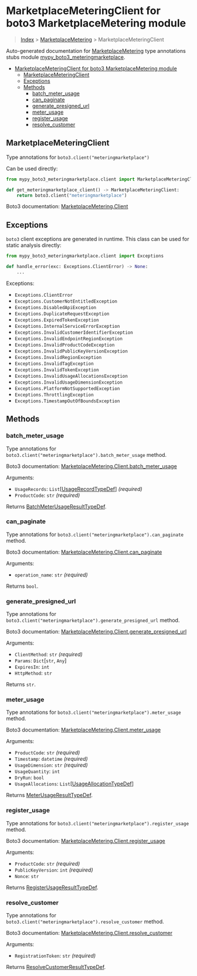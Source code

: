 # MarketplaceMeteringClient for boto3 MarketplaceMetering module

> [Index](..) > [MarketplaceMetering](.) > MarketplaceMeteringClient

Auto-generated documentation for
[MarketplaceMetering](https://boto3.amazonaws.com/v1/documentation/api/1.17.75/reference/services/meteringmarketplace.html#MarketplaceMetering)
type annotations stubs module
[mypy_boto3_meteringmarketplace](https://pypi.org/project/mypy-boto3-meteringmarketplace/).

- [MarketplaceMeteringClient for boto3 MarketplaceMetering module](#marketplacemeteringclient-for-boto3-marketplacemetering-module)
  - [MarketplaceMeteringClient](#marketplacemeteringclient)
  - [Exceptions](#exceptions)
  - [Methods](#methods)
    - [batch_meter_usage](#batch_meter_usage)
    - [can_paginate](#can_paginate)
    - [generate_presigned_url](#generate_presigned_url)
    - [meter_usage](#meter_usage)
    - [register_usage](#register_usage)
    - [resolve_customer](#resolve_customer)

## MarketplaceMeteringClient

Type annotations for `boto3.client("meteringmarketplace")`

Can be used directly:

```python
from mypy_boto3_meteringmarketplace.client import MarketplaceMeteringClient

def get_meteringmarketplace_client() -> MarketplaceMeteringClient:
    return boto3.client("meteringmarketplace")
```

Boto3 documentation:
[MarketplaceMetering.Client](https://boto3.amazonaws.com/v1/documentation/api/1.17.75/reference/services/meteringmarketplace.html#MarketplaceMetering.Client)

## Exceptions

`boto3` client exceptions are generated in runtime. This class can be used for
static analysis directly:

```python
from mypy_boto3_meteringmarketplace.client import Exceptions

def handle_error(exc: Exceptions.ClientError) -> None:
    ...
```

Exceptions:

- `Exceptions.ClientError`
- `Exceptions.CustomerNotEntitledException`
- `Exceptions.DisabledApiException`
- `Exceptions.DuplicateRequestException`
- `Exceptions.ExpiredTokenException`
- `Exceptions.InternalServiceErrorException`
- `Exceptions.InvalidCustomerIdentifierException`
- `Exceptions.InvalidEndpointRegionException`
- `Exceptions.InvalidProductCodeException`
- `Exceptions.InvalidPublicKeyVersionException`
- `Exceptions.InvalidRegionException`
- `Exceptions.InvalidTagException`
- `Exceptions.InvalidTokenException`
- `Exceptions.InvalidUsageAllocationsException`
- `Exceptions.InvalidUsageDimensionException`
- `Exceptions.PlatformNotSupportedException`
- `Exceptions.ThrottlingException`
- `Exceptions.TimestampOutOfBoundsException`

## Methods

### batch_meter_usage

Type annotations for `boto3.client("meteringmarketplace").batch_meter_usage`
method.

Boto3 documentation:
[MarketplaceMetering.Client.batch_meter_usage](https://boto3.amazonaws.com/v1/documentation/api/1.17.75/reference/services/meteringmarketplace.html#MarketplaceMetering.Client.batch_meter_usage)

Arguments:

- `UsageRecords`:
  `List`\[[UsageRecordTypeDef](./type_defs.md#usagerecordtypedef)\]
  *(required)*
- `ProductCode`: `str` *(required)*

Returns
[BatchMeterUsageResultTypeDef](./type_defs.md#batchmeterusageresulttypedef).

### can_paginate

Type annotations for `boto3.client("meteringmarketplace").can_paginate` method.

Boto3 documentation:
[MarketplaceMetering.Client.can_paginate](https://boto3.amazonaws.com/v1/documentation/api/1.17.75/reference/services/meteringmarketplace.html#MarketplaceMetering.Client.can_paginate)

Arguments:

- `operation_name`: `str` *(required)*

Returns `bool`.

### generate_presigned_url

Type annotations for
`boto3.client("meteringmarketplace").generate_presigned_url` method.

Boto3 documentation:
[MarketplaceMetering.Client.generate_presigned_url](https://boto3.amazonaws.com/v1/documentation/api/1.17.75/reference/services/meteringmarketplace.html#MarketplaceMetering.Client.generate_presigned_url)

Arguments:

- `ClientMethod`: `str` *(required)*
- `Params`: `Dict`\[`str`, `Any`\]
- `ExpiresIn`: `int`
- `HttpMethod`: `str`

Returns `str`.

### meter_usage

Type annotations for `boto3.client("meteringmarketplace").meter_usage` method.

Boto3 documentation:
[MarketplaceMetering.Client.meter_usage](https://boto3.amazonaws.com/v1/documentation/api/1.17.75/reference/services/meteringmarketplace.html#MarketplaceMetering.Client.meter_usage)

Arguments:

- `ProductCode`: `str` *(required)*
- `Timestamp`: `datetime` *(required)*
- `UsageDimension`: `str` *(required)*
- `UsageQuantity`: `int`
- `DryRun`: `bool`
- `UsageAllocations`:
  `List`\[[UsageAllocationTypeDef](./type_defs.md#usageallocationtypedef)\]

Returns [MeterUsageResultTypeDef](./type_defs.md#meterusageresulttypedef).

### register_usage

Type annotations for `boto3.client("meteringmarketplace").register_usage`
method.

Boto3 documentation:
[MarketplaceMetering.Client.register_usage](https://boto3.amazonaws.com/v1/documentation/api/1.17.75/reference/services/meteringmarketplace.html#MarketplaceMetering.Client.register_usage)

Arguments:

- `ProductCode`: `str` *(required)*
- `PublicKeyVersion`: `int` *(required)*
- `Nonce`: `str`

Returns
[RegisterUsageResultTypeDef](./type_defs.md#registerusageresulttypedef).

### resolve_customer

Type annotations for `boto3.client("meteringmarketplace").resolve_customer`
method.

Boto3 documentation:
[MarketplaceMetering.Client.resolve_customer](https://boto3.amazonaws.com/v1/documentation/api/1.17.75/reference/services/meteringmarketplace.html#MarketplaceMetering.Client.resolve_customer)

Arguments:

- `RegistrationToken`: `str` *(required)*

Returns
[ResolveCustomerResultTypeDef](./type_defs.md#resolvecustomerresulttypedef).
